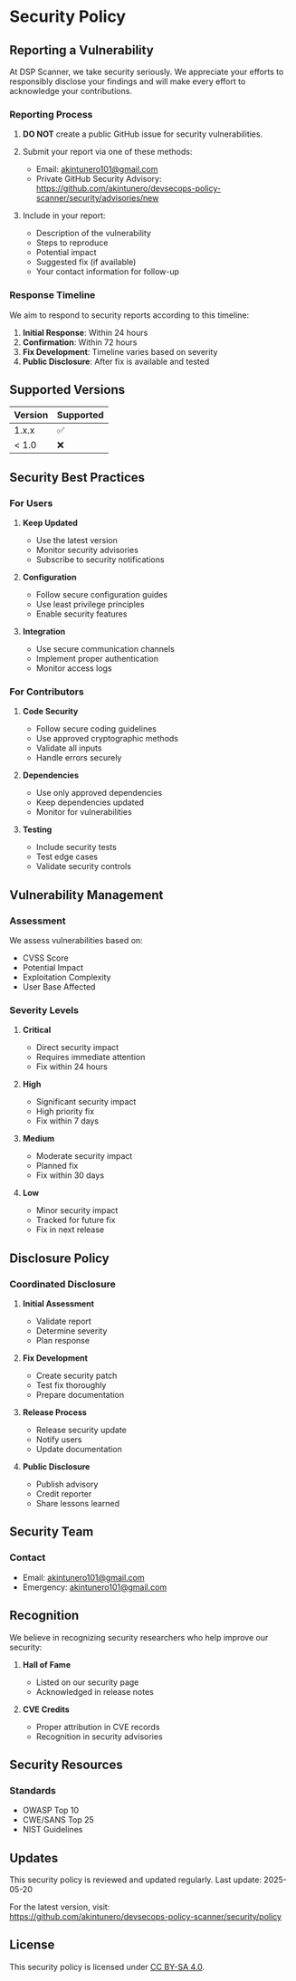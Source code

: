 # Security Policy

## Reporting a Vulnerability

At DSP Scanner, we take security seriously. We appreciate your efforts to responsibly disclose your findings and will make every effort to acknowledge your contributions.

### Reporting Process

1. **DO NOT** create a public GitHub issue for security vulnerabilities.

2. Submit your report via one of these methods:
   - Email: akintunero101@gmail.com
   - Private GitHub Security Advisory: https://github.com/akintunero/devsecops-policy-scanner/security/advisories/new

3. Include in your report:
   - Description of the vulnerability
   - Steps to reproduce
   - Potential impact
   - Suggested fix (if available)
   - Your contact information for follow-up

### Response Timeline

We aim to respond to security reports according to this timeline:

1. **Initial Response**: Within 24 hours  
2. **Confirmation**: Within 72 hours  
3. **Fix Development**: Timeline varies based on severity  
4. **Public Disclosure**: After fix is available and tested

## Supported Versions

| Version | Supported          |
| ------- | ------------------ |
| 1.x.x   | :white_check_mark: |
| < 1.0   | :x:                |

## Security Best Practices

### For Users

1. **Keep Updated**
   - Use the latest version
   - Monitor security advisories
   - Subscribe to security notifications

2. **Configuration**
   - Follow secure configuration guides
   - Use least privilege principles
   - Enable security features

3. **Integration**
   - Use secure communication channels
   - Implement proper authentication
   - Monitor access logs

### For Contributors

1. **Code Security**
   - Follow secure coding guidelines
   - Use approved cryptographic methods
   - Validate all inputs
   - Handle errors securely

2. **Dependencies**
   - Use only approved dependencies
   - Keep dependencies updated
   - Monitor for vulnerabilities

3. **Testing**
   - Include security tests
   - Test edge cases
   - Validate security controls

## Vulnerability Management

### Assessment

We assess vulnerabilities based on:
- CVSS Score
- Potential Impact
- Exploitation Complexity
- User Base Affected

### Severity Levels

1. **Critical**
   - Direct security impact
   - Requires immediate attention
   - Fix within 24 hours

2. **High**
   - Significant security impact
   - High priority fix
   - Fix within 7 days

3. **Medium**
   - Moderate security impact
   - Planned fix
   - Fix within 30 days

4. **Low**
   - Minor security impact
   - Tracked for future fix
   - Fix in next release

## Disclosure Policy

### Coordinated Disclosure

1. **Initial Assessment**
   - Validate report
   - Determine severity
   - Plan response

2. **Fix Development**
   - Create security patch
   - Test fix thoroughly
   - Prepare documentation

3. **Release Process**
   - Release security update
   - Notify users
   - Update documentation

4. **Public Disclosure**
   - Publish advisory
   - Credit reporter
   - Share lessons learned

## Security Team

### Contact

- Email: akintunero101@gmail.com    
- Emergency: akintunero101@gmail.com 

## Recognition

We believe in recognizing security researchers who help improve our security:

1. **Hall of Fame**
   - Listed on our security page
   - Acknowledged in release notes

2. **CVE Credits**
   - Proper attribution in CVE records
   - Recognition in security advisories

## Security Resources



### Standards

- OWASP Top 10  
- CWE/SANS Top 25  
- NIST Guidelines  

## Updates

This security policy is reviewed and updated regularly. Last update: 2025-05-20

For the latest version, visit:  
https://github.com/akintunero/devsecops-policy-scanner/security/policy

## License

This security policy is licensed under [CC BY-SA 4.0](https://creativecommons.org/licenses/by-sa/4.0/).
